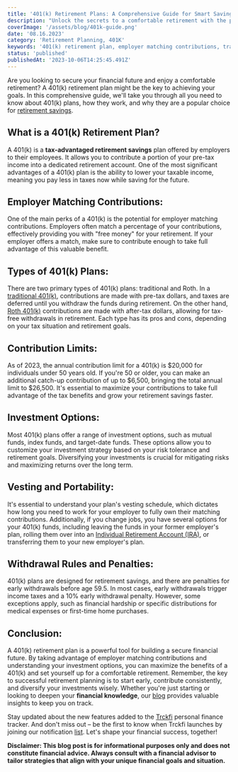 ```yaml
---
title: '401(k) Retirement Plans: A Comprehensive Guide for Smart Saving'
description: "Unlock the secrets to a comfortable retirement with the powerful 401(k) retirement plan. Whether you're just starting your career or nearing retirement age, understanding the ins and outs of a 401(k) can significantly impact your financial future."
coverImage: '/assets/blog/401k-guide.png'
date: '08.16.2023'
category: 'Retirement Planning, 401K'
keywords: '401(k) retirement plan, employer matching contributions, traditional 401(k), Roth 401(k), contribution limits, investment options, vesting, portability, withdrawal rules, retirement savings'
status: 'published'
publishedAt: '2023-10-06T14:25:45.491Z'
---
```


Are you looking to secure your financial future and enjoy a comfortable retirement? A 401(k) retirement plan might be the key to achieving your goals. In this comprehensive guide, we'll take you through all you need to know about 401(k) plans, how they work, and why they are a popular choice for [retirement savings](/blog/retirement-planning-understanding-iras-and-401ks).

## What is a 401(k) Retirement Plan?
A 401(k) is a **tax-advantaged retirement savings** plan offered by employers to their employees. It allows you to contribute a portion of your pre-tax income into a dedicated retirement account. One of the most significant advantages of a 401(k) plan is the ability to lower your taxable income, meaning you pay less in taxes now while saving for the future.

## Employer Matching Contributions:
One of the main perks of a 401(k) is the potential for employer matching contributions. Employers often match a percentage of your contributions, effectively providing you with "free money" for your retirement. If your employer offers a match, make sure to contribute enough to take full advantage of this valuable benefit.

## Types of 401(k) Plans:
There are two primary types of 401(k) plans: traditional and Roth. In a [traditional 401(k)](/blog/traditional-401k-plan), contributions are made with pre-tax dollars, and taxes are deferred until you withdraw the funds during retirement. On the other hand, [Roth 401(k)](/blog/roth-401k-plans) contributions are made with after-tax dollars, allowing for tax-free withdrawals in retirement. Each type has its pros and cons, depending on your tax situation and retirement goals.

## Contribution Limits:
As of 2023, the annual contribution limit for a 401(k) is $20,000 for individuals under 50 years old. If you're 50 or older, you can make an additional catch-up contribution of up to $6,500, bringing the total annual limit to $26,500. It's essential to maximize your contributions to take full advantage of the tax benefits and grow your retirement savings faster.

## Investment Options:
Most 401(k) plans offer a range of investment options, such as mutual funds, index funds, and target-date funds. These options allow you to customize your investment strategy based on your risk tolerance and retirement goals. Diversifying your investments is crucial for mitigating risks and maximizing returns over the long term.

## Vesting and Portability:
It's essential to understand your plan's vesting schedule, which dictates how long you need to work for your employer to fully own their matching contributions. Additionally, if you change jobs, you have several options for your 401(k) funds, including leaving the funds in your former employer's plan, rolling them over into an [Individual Retirement Account (IRA)](/blog/what-is-the-roth-IRA-avantage-2023), or transferring them to your new employer's plan.

## Withdrawal Rules and Penalties:
401(k) plans are designed for retirement savings, and there are penalties for early withdrawals before age 59.5. In most cases, early withdrawals trigger income taxes and a 10% early withdrawal penalty. However, some exceptions apply, such as financial hardship or specific distributions for medical expenses or first-time home purchases.

## Conclusion:
A 401(k) retirement plan is a powerful tool for building a secure financial future. By taking advantage of employer matching contributions and understanding your investment options, you can maximize the benefits of a 401(k) and set yourself up for a comfortable retirement. Remember, the key to successful retirement planning is to start early, contribute consistently, and diversify your investments wisely. Whether you're just starting or looking to deepen your **financial knowledge**, our [blog](/blog) provides valuable insights to keep you on track.

 Stay updated about the new features added to the [Trckfi](/) personal finance tracker. And don't miss out – be the first to know when Trckfi launches by joining our notification [list](/#get-notified). Let's shape your financial success, together!

**Disclaimer: This blog post is for informational purposes only and does not constitute financial advice. Always consult with a financial advisor to tailor strategies that align with your unique financial goals and situation.**
